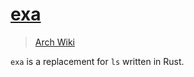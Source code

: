 # [exa](https://github.com/ogham/exa)

> [Arch Wiki][wiki]

[wiki]: https://wiki.archlinux.org/index.php/core_utilities#ls_alternatives

`exa` is a replacement for `ls` written in Rust.
